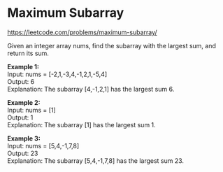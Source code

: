 # Maximum Subarray
https://leetcode.com/problems/maximum-subarray/

Given an integer array nums, find the subarray with the largest sum, and return its sum.

<b>Example 1:</b>\
Input: nums = [-2,1,-3,4,-1,2,1,-5,4]\
Output: 6\
Explanation: The subarray [4,-1,2,1] has the largest sum 6.

<b>Example 2:</b>\
Input: nums = [1]\
Output: 1\
Explanation: The subarray [1] has the largest sum 1.

<b>Example 3:</b>\
Input: nums = [5,4,-1,7,8]\
Output: 23\
Explanation: The subarray [5,4,-1,7,8] has the largest sum 23.